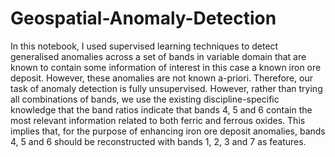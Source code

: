 # Geospatial-Anomaly-Detection

In this notebook, I used supervised learning techniques to detect generalised anomalies across a set of bands in variable domain that are known to contain some information of interest in this case a known iron ore deposit. However, these anomalies are not known a-priori. Therefore, our task of anomaly detection is fully unsupervised. However, rather than trying all combinations of bands, we use the existing discipline-specific knowledge that the band ratios indicate that bands 4, 5 and 6 contain the most relevant information related to both ferric and ferrous oxides. This implies that, for the purpose of enhancing iron ore deposit anomalies, bands 4, 5 and 6 should be reconstructed with bands 1, 2, 3 and 7 as features. 
